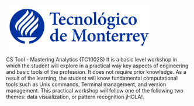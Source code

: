 ![Tec de Monterrey](images/logotecmty.png)

CS Tool - Mastering Analytics (TC1002S)
It is a basic level workshop in which the student will explore in a practical way key aspects of engineering and basic tools of the profession. It does not require prior knowledge. As a result of the learning, the student will know fundamental computational tools such as Unix commands, Terminal management, and version management. This practical workshop will follow one of the following two themes: data visualization, or pattern recognition ¡HOLA!.
